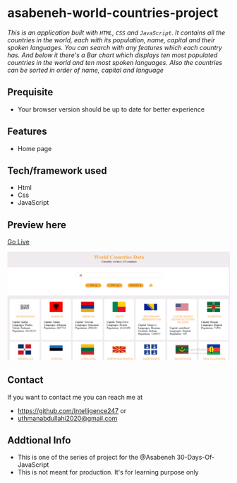 # asabeneh-world-countries-project
*This is an application built with `HTML`, `CSS` and `JavaScript`. It contains all the countries in the world, each with its population, name, capital and their spoken languages. You can search with any features which each country has. And below it there's a Bar chart which displays ten most populated countries in the world and ten most spoken languages. 
    Also the countries can be sorted in order of name, capital and language*
## Prequisite
- Your browser version should be up to date for better experience
## Features
- Home page
## Tech/framework used
- Html
- Css
- JavaScript
## Preview here
[Go Live](https://stately-kataifi-5e13a1.netlify.app)

![screenshot](./media/sketch.png)
## Contact
If you want to contact me you can reach me at
- https://github.com/Intelligence247 or
- uthmanabdullahi2020@gmail.com
## Addtional Info
- This is one of the series of project for the @Asabeneh 30-Days-Of-JavaScript
- This is not meant for production. It's for learning purpose only



